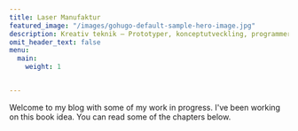 ```yaml
---
title: Laser Manufaktur
featured_image: "/images/gohugo-default-sample-hero-image.jpg"
description: Kreativ teknik – Prototyper, konceptutveckling, programmering, elektronik
omit_header_text: false
menu:
  main:
    weight: 1


---
```

Welcome to my blog with some of my work in progress. I've been working on this book idea. You can read some of the chapters below.